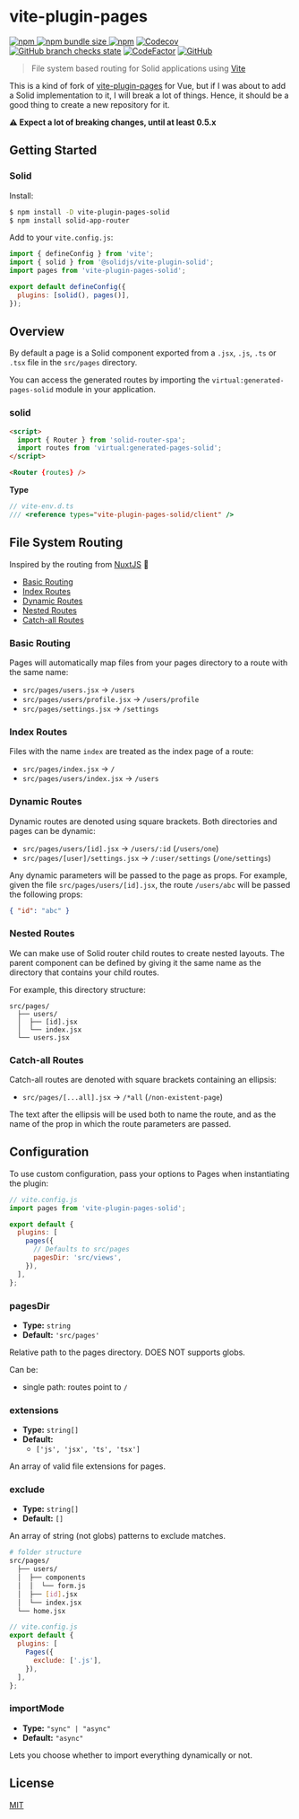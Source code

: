 # vite-plugin-pages

[![npm](https://img.shields.io/npm/v/vite-plugin-pages-solid?style=flat-square) ![npm bundle size](https://img.shields.io/bundlephobia/min/vite-plugin-pages-solid?style=flat-square) ![npm](https://img.shields.io/npm/dm/vite-plugin-pages-solid?style=flat-square)](https://www.npmjs.com/package/vite-plugin-pages-solid) [![Codecov](https://img.shields.io/codecov/c/github/aldy505/vite-plugin-pages-solid?style=flat-square)](https://codecov.io/gh/aldy505/vite-plugin-pages-solid) [![GitHub branch checks state](https://img.shields.io/github/checks-status/aldy505/vite-plugin-pages-solid/master?style=flat-square)](https://github.com/aldy505/vite-plugin-pages-solid/actions) [![CodeFactor](https://www.codefactor.io/repository/github/aldy505/vite-plugin-pages-solid/badge)](https://www.codefactor.io/repository/github/aldy505/vite-plugin-pages-solid) [![GitHub](https://img.shields.io/github/license/aldy505/vite-plugin-pages-solid?style=flat-square)](https://github.com/aldy505/vite-plugin-pages-solid/blob/master/LICENSE)

> File system based routing for Solid applications using
> [Vite](https://github.com/vitejs/vite)

This is a kind of fork of [vite-plugin-pages](https://github.com/hannoeru/vite-plugin-pages) for Vue, but if I was about to add a Solid implementation to it, I will break a lot of things. Hence, it should be a good thing to create a new repository for it.

**⚠ Expect a lot of breaking changes, until at least 0.5.x**

## Getting Started

### Solid

Install:

```bash
$ npm install -D vite-plugin-pages-solid
$ npm install solid-app-router
```

Add to your `vite.config.js`:

```js
import { defineConfig } from 'vite';
import { solid } from '@solidjs/vite-plugin-solid';
import pages from 'vite-plugin-pages-solid';

export default defineConfig({
  plugins: [solid(), pages()],
});
```

## Overview

By default a page is a Solid component exported from a `.jsx`, `.js`, `.ts` or `.tsx` file in the
`src/pages` directory.

You can access the generated routes by importing the `virtual:generated-pages-solid`
module in your application.

### solid

```html
<script>
  import { Router } from 'solid-router-spa';
  import routes from 'virtual:generated-pages-solid';
</script>

<Router {routes} />
```

**Type**

```ts
// vite-env.d.ts
/// <reference types="vite-plugin-pages-solid/client" />
```

## File System Routing

Inspired by the routing from
[NuxtJS](https://nuxtjs.org/guides/features/file-system-routing) 💚

- [Basic Routing](#basic-routing)
- [Index Routes](#index-routes)
- [Dynamic Routes](#dynamic-routes)
- [Nested Routes](#nested-routes)
- [Catch-all Routes](#catch-all-routes)

### Basic Routing

Pages will automatically map files from your pages directory to a route with the
same name:

- `src/pages/users.jsx` -> `/users`
- `src/pages/users/profile.jsx` -> `/users/profile`
- `src/pages/settings.jsx` -> `/settings`

### Index Routes

Files with the name `index` are treated as the index page of a route:

- `src/pages/index.jsx` -> `/`
- `src/pages/users/index.jsx` -> `/users`

### Dynamic Routes

Dynamic routes are denoted using square brackets. Both directories and pages can
be dynamic:

- `src/pages/users/[id].jsx` -> `/users/:id` (`/users/one`)
- `src/pages/[user]/settings.jsx` -> `/:user/settings` (`/one/settings`)

Any dynamic parameters will be passed to the page as props. For example, given
the file `src/pages/users/[id].jsx`, the route `/users/abc` will be passed the
following props:

```json
{ "id": "abc" }
```

### Nested Routes

We can make use of Solid router child routes to create nested layouts. The parent
component can be defined by giving it the same name as the directory that
contains your child routes.

For example, this directory structure:

```
src/pages/
  ├── users/
  │  ├── [id].jsx
  │  └── index.jsx
  └── users.jsx
```

### Catch-all Routes

Catch-all routes are denoted with square brackets containing an ellipsis:

- `src/pages/[...all].jsx` -> `/*all` (`/non-existent-page`)

The text after the ellipsis will be used both to name the route, and as the name
of the prop in which the route parameters are passed.

## Configuration

To use custom configuration, pass your options to Pages when instantiating the
plugin:

```js
// vite.config.js
import pages from 'vite-plugin-pages-solid';

export default {
  plugins: [
    pages({
      // Defaults to src/pages
      pagesDir: 'src/views',
    }),
  ],
};
```

### pagesDir

- **Type:** `string`
- **Default:** `'src/pages'`

Relative path to the pages directory. DOES NOT supports globs.

Can be:

- single path: routes point to `/`

### extensions

- **Type:** `string[]`
- **Default:**
  - `['js', 'jsx', 'ts', 'tsx']`

An array of valid file extensions for pages.

### exclude

- **Type:** `string[]`
- **Default:** `[]`

An array of string (not globs) patterns to exclude matches.

```bash
# folder structure
src/pages/
  ├── users/
  │  ├── components
  │  │  └── form.js
  │  ├── [id].jsx
  │  └── index.jsx
  └── home.jsx
```

```js
// vite.config.js
export default {
  plugins: [
    Pages({
      exclude: ['.js'],
    }),
  ],
};
```

### importMode

- **Type:** `"sync" | "async"`
- **Default:** `"async"`

Lets you choose whether to import everything dynamically or not.

## License

[MIT](./LICENSE)
